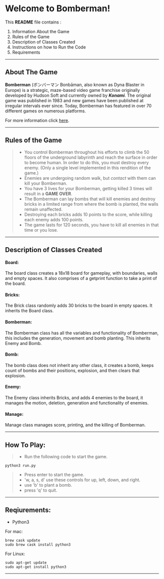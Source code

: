 Welcome to Bomberman!
===================

This **README** file contains :
 1.  Information About the Game
 2. Rules of the Game
 3. Description of Classes Created
 4. Instructions on how to Run the Code
 5. Requirements

----------


About The Game
-------------

**Bomberman** (ボンバーマン Bonbāman, also known as Dyna Blaster in Europe) is a strategic, maze-based video game franchise originally developed by Hudson Soft and currently owned by ***Konami***. The original game was published in 1983 and new games have been published at irregular intervals ever since. Today, Bomberman has featured in over 70 different games on numerous platforms.

For more information click [here](https://en.wikipedia.org/wiki/Bomberman).

----------


Rules of the Game
-------------------

> - You control Bomberman throughout his efforts to climb the 50 floors of the underground labyrinth and reach the surface in order to become human. In order to do this, you must destroy every enemy. (Only a single level implemented in this rendition of the game.)
> - Enemies are undergoing random walk, but *contact* with them can kill your Bomberman.
> - You have 3 lives for your Bomberman, getting killed 3 times will result in a **GAME OVER**.
> - The Bomberman can lay bombs that will kill enemies and destroy bricks in a limited range from where the bomb is planted, the walls remain unaffected. 
> - Destroying each bricks adds 10 points to the score, while killing each enemy adds 100 points.
> - The game lasts for 120 seconds, you have to kill all enemies in that time or you lose.

------------------------

Description of Classes Created
--------------------------------------------
#### Board:
The board class creates a 18x18 board for gameplay, with boundaries, walls and empty spaces. It also comprises of a getprint function to take a print of the board.
#### Bricks:
The Brick class randomly adds 30 bricks to the board in empty spaces. It inherits the Board class.
#### Bomberman:
The Bomberman class has all the variables and functionality of Bomberman, this includes the generation, movement and bomb planting. This inherits Enemy and Bomb.
#### Bomb:
The bomb class does not inherit any other class, it creates a bomb, keeps count of bombs and their positions, explosion, and then clears that explosion.
#### Enemy:
The Enemy class inherits Bricks, and adds 4 enemies to the board, it manages the motion, deletion, generation and functionality of enemies.
#### Manage:
Manage class manages score, printing, and the killing of Bomberman.

__________________

How To Play:
------------------
>- Run the following code to start the game.
```
python3 run.py
```
>- Press enter to start the game.
>- 'w, a, s, d' use these controls for up, left, down, and right.
>- use 'b' to plant a bomb.
>- press 'q' to quit.

___________________

Reqiurements:
--------------------
- Python3

For mac:
```
brew cask update
sudo brew cask install python3
```
For Linux:
```
sudo apt-get update
sudo apt-get install python3
```

_______________

